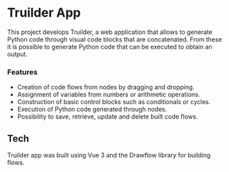 # Truilder App

This project develops Truilder, a web application that allows to generate Python code through visual code blocks that are concatenated. From these it is possible to generate Python code that can be executed to obtain an output.

### Features
- Creation of code flows from nodes by dragging and dropping.
- Assignment of variables from numbers or arithmetic operations.
- Construction of basic control blocks such as conditionals or cycles.
- Execution of Python code generated through nodes.
- Possibility to save, retrieve, update and delete built code flows.

## Tech
Truilder app was built using Vue 3 and the Drawflow library for building flows.


